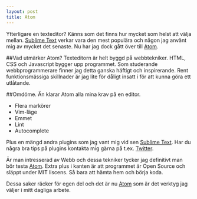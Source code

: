 ```yaml
---
layout: post
title: Atom
---
```


Ytterligare en texteditor? Känns som det finns hur mycket som helst att välja mellan.
[Sublime Text](http://www.sublimetext.com) verkar vara den mest populära och någon jag använt mig av mycket det senaste.
Nu har jag dock gått över till [Atom](http://atom.io).

##Vad utmärker Atom?
Texteditorn är helt byggd på webbtekniker. HTML, CSS och Javascript bygger upp programmet.
Som studerande webbprogrammerare finner jag detta ganska häftigt och inspirerande. Rent
funktionsmässiga skillnader är jag lite för dåligt insatt i för att kunna göra ett utlåtande.

##Omdöme.
Än klarar Atom alla mina krav på en editor.

- Flera markörer
- Vim-läge
- Emmet
- Lint
- Autocomplete

Plus en mängd andra plugins som jag vant mig vid sen [Sublime Text](http://www.sublimetext.com). Har du några bra tips på plugins
kontakta mig gärna på t.ex. [Twitter](http://www.twitter.com/ropkn).

Är man intresserad av Webb och dessa tekniker tycker jag
definitivt man bör testa [Atom](http://atom.io). Extra plus i kanten är att programmet är Open Source och släppt under MIT
liscens. Så bara att hämta hem och börja koda.

Dessa saker räcker för egen del och det är nu [Atom](http://atom.io) som är det verktyg jag väljer i mitt
dagliga arbete.
